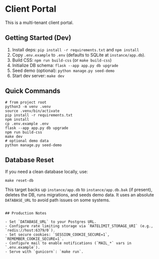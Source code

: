# Client Portal

This is a multi-tenant client portal.

## Getting Started (Dev)

1. Install deps: `pip install -r requirements.txt` and `npm install`
2. Copy `.env.example` to `.env` (defaults to SQLite at `instance/app.db`).
3. Build CSS: `npm run build-css` (or `make build-css`)
4. Initialize DB schema: `flask --app app.py db upgrade`
5. Seed demo (optional): `python manage.py seed-demo`
6. Start dev server: `make dev`

## Quick Commands

```
# from project root
python3 -m venv .venv
source .venv/bin/activate
pip install -r requirements.txt
npm install
cp .env.example .env
flask --app app.py db upgrade
npm run build-css
make dev
# optional demo data
python manage.py seed-demo
```

## Database Reset

If you need a clean database locally, use:

```
make reset-db
```

This target backs up `instance/app.db` to `instance/app.db.bak` (if present), deletes the DB, runs migrations, and seeds demo data. It uses an absolute `DATABASE_URL` to avoid path issues on some systems.
```

## Production Notes

- Set `DATABASE_URL` to your Postgres URL.
- Configure rate limiting storage via `RATELIMIT_STORAGE_URI` (e.g., `redis://host:6379/0`).
- Set secure cookies: `SESSION_COOKIE_SECURE=1`, `REMEMBER_COOKIE_SECURE=1`.
- Configure mail to enable notifications (`MAIL_*` vars in `.env.example`).
- Serve with `gunicorn`: `make run`.
